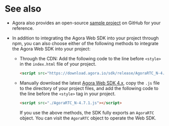 # See also

- Agora also provides an open-source [sample project](https://github.com/AgoraIO/API-Examples-Web) on GitHub for your reference.

- In addition to integrating the Agora Web SDK into your project through npm, you can also choose either of the following methods to integrate the Agora Web SDK into your project:

  - Through the CDN: Add the following code to the line before `<style>` in the `index.html` file of your project.

    ```html
    <script src="https://download.agora.io/sdk/release/AgoraRTC_N-4.7.1.js"></script>
    ```

  - Manually download the latest [Agora Web SDK 4.x](https://docs.agora.io/en/Video/downloads?platform=Web), copy the `.js` file to the directory of your project files, and add the following code to the line before the `<style>` tag in your project.

    ```html
    <script src="./AgoraRTC_N-4.7.1.js"></script>
    ```

    <note>If you use the above methods, the SDK fully exports an `AgoraRTC` object. You can visit the `AgoraRTC` object to operate the Web SDK.</note>